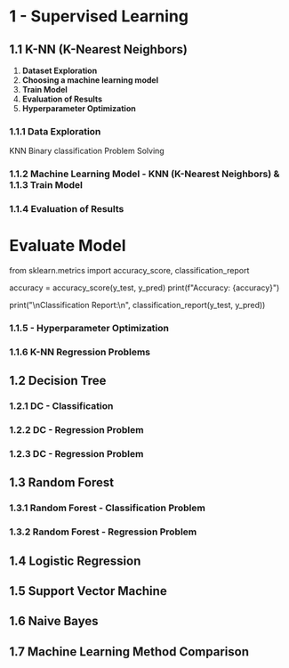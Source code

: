 # **1 - Supervised Learning**

## 1.1 K-NN (K-Nearest Neighbors)
1. **Dataset Exploration**  
2. **Choosing a machine learning model**  
3. **Train Model**  
4. **Evaluation of Results**  
5. **Hyperparameter Optimization**  

### 1.1.1 Data Exploration  
KNN Binary classification Problem Solving  

### 1.1.2 Machine Learning Model - KNN (K-Nearest Neighbors) & 1.1.3 Train Model  
### 1.1.4 Evaluation of Results 
# Evaluate Model
from sklearn.metrics import accuracy_score, classification_report

accuracy = accuracy_score(y_test, y_pred)
print(f"Accuracy: {accuracy}")

print("\nClassification Report:\n", classification_report(y_test, y_pred))

### 1.1.5 - Hyperparameter Optimization  
### 1.1.6 K-NN Regression Problems  

## 1.2 Decision Tree  
### 1.2.1 DC - Classification  
### 1.2.2 DC - Regression Problem  
### 1.2.3 DC - Regression Problem  

## 1.3 Random Forest  
### 1.3.1 Random Forest - Classification Problem  
### 1.3.2 Random Forest - Regression Problem  

## 1.4 Logistic Regression  
## 1.5 Support Vector Machine  
## 1.6 Naive Bayes  
## 1.7 Machine Learning Method Comparison  

